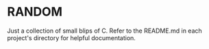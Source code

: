 # RANDOM

Just a collection of small blips of C.  Refer to the README.md in each project's directory for helpful documentation.
